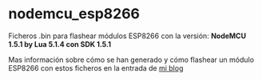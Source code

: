 # nodemcu_esp8266
Ficheros .bin para flashear módulos ESP8266 con la versión:
**NodeMCU 1.5.1 by Lua 5.1.4 con SDK 1.5.1**

Mas información sobre cómo se han generado y cómo flashear un módulo ESP8266 con estos ficheros en la entrada de [mi blog](http://www.akirasan.net/como-compilar-firmware-nodemcu-para-esp8266/)
